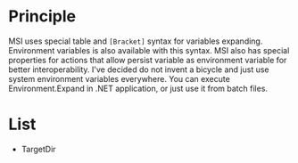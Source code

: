 # Principle #

MSI uses special table and `[Bracket]` syntax for variables expanding. Environment variables is also available with this syntax. MSI also has special properties for actions that allow persist variable as environment variable for better interoperability. I've decided do not invent a bicycle and just use system environment variables everywhere. You can execute Environment.Expand in .NET application, or just use it from batch files.

# List #

  * TargetDir